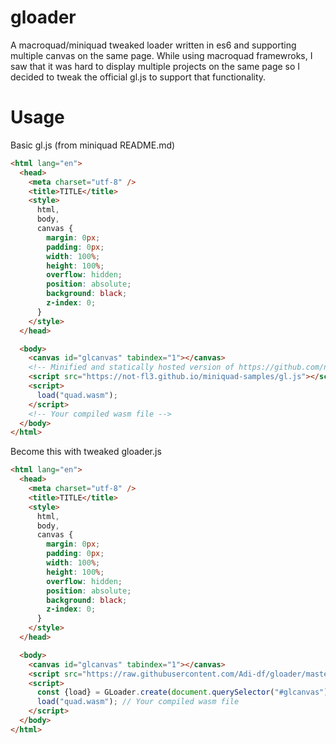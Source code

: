 # gloader

A macroquad/miniquad tweaked loader written in es6 and supporting multiple canvas on the same page.
While using macroquad framewroks, I saw that it was hard to display multiple projects on the same page so I decided to tweak the official gl.js to support that functionality.

# Usage

Basic gl.js (from miniquad README.md)

```html
<html lang="en">
  <head>
    <meta charset="utf-8" />
    <title>TITLE</title>
    <style>
      html,
      body,
      canvas {
        margin: 0px;
        padding: 0px;
        width: 100%;
        height: 100%;
        overflow: hidden;
        position: absolute;
        background: black;
        z-index: 0;
      }
    </style>
  </head>

  <body>
    <canvas id="glcanvas" tabindex="1"></canvas>
    <!-- Minified and statically hosted version of https://github.com/not-fl3/miniquad/blob/master/native/sapp-wasm/js/gl.js -->
    <script src="https://not-fl3.github.io/miniquad-samples/gl.js"></script>
    <script>
      load("quad.wasm");
    </script>
    <!-- Your compiled wasm file -->
  </body>
</html>
```

Become this with tweaked gloader.js

```html
<html lang="en">
  <head>
    <meta charset="utf-8" />
    <title>TITLE</title>
    <style>
      html,
      body,
      canvas {
        margin: 0px;
        padding: 0px;
        width: 100%;
        height: 100%;
        overflow: hidden;
        position: absolute;
        background: black;
        z-index: 0;
      }
    </style>
  </head>

  <body>
    <canvas id="glcanvas" tabindex="1"></canvas>
    <script src="https://raw.githubusercontent.com/Adi-df/gloader/master/dist/gl.min.js"></script>
    <script>
      const {load} = GLoader.create(document.querySelector("#glcanvas")):
      load("quad.wasm"); // Your compiled wasm file
    </script>
  </body>
</html>
```
